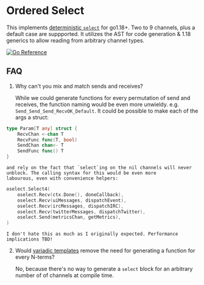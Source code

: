 # Ordered Select

This implements [deterministic `select`](https://www.sethvargo.com/what-id-like-to-see-in-go-2/#deterministic-select) for go1.18+.
Two to 9 channels, plus a default case are suppported. It utilizes the AST for code generation & 1.18 generics to allow reading from
arbitrary channel types.

[![Go Reference](https://pkg.go.dev/badge/jonwillia.ms/oselect.svg)](https://pkg.go.dev/jonwillia.ms/oselect)

## FAQ

1. Why can't you mix and match sends and receives?

    While we could generate functions for every permutation of send and receives, the function naming would be even
    more unwieldy. e.g. `Send_Send_Send_RecvOK_Default`. It could be possible to make each of the args a struct:

```go
type Param[T any] struct {
    RecvChan <-chan T
    RecvFunc func(T, bool)
    SendChan chan<- T
    SendFunc func() T
}
```

    and rely on the fact that `select`ing on the nil channels will never unblock. The calling syntax for this would be even more
    labourous, even with convenience helpers:

```go
oselect.Select4(
    oselect.Recv(ctx.Done(), doneCallback),
    oselect.Recv(uiMessages, dispatchEvent),
    oselect.Recv(ircMessages, dispatchIRC),
    oselect.Recv(twitterMessages, dispatchTwitter),
    oselect.Send(metricsChan, getMetrics),
)
```

    I don't hate this as much as I originally expected. Performance implications TBD!

2. Would [variadic templates](https://www.ibm.com/docs/en/zos/2.1.0?topic=only-variadic-templates-c11)
remove the need for generating a function for every N-terms?

    No, because there's no way to generate a `select` block for an arbitrary number of of channels at compile time.